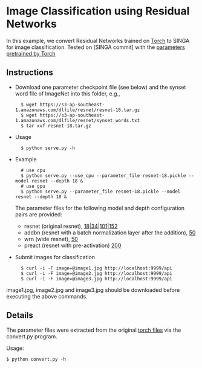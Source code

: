 <!--
    Licensed to the Apache Software Foundation (ASF) under one
    or more contributor license agreements.  See the NOTICE file
    distributed with this work for additional information
    regarding copyright ownership.  The ASF licenses this file
    to you under the Apache License, Version 2.0 (the
    "License"); you may not use this file except in compliance
    with the License.  You may obtain a copy of the License at

      http://www.apache.org/licenses/LICENSE-2.0

    Unless required by applicable law or agreed to in writing,
    software distributed under the License is distributed on an
    "AS IS" BASIS, WITHOUT WARRANTIES OR CONDITIONS OF ANY
    KIND, either express or implied.  See the License for the
    specific language governing permissions and limitations
    under the License.
-->


# Image Classification using Residual Networks


In this example, we convert Residual Networks trained on [Torch](https://github.com/facebook/fb.resnet.torch) to SINGA for image classification. Tested on [SINGA commit] with the [parameters pretrained by Torch](https://s3-ap-southeast-1.amazonaws.com/dlfile/resnet/resnet-18.tar.gz)

## Instructions

* Download one parameter checkpoint file (see below) and the synset word file of ImageNet into this folder, e.g.,

        $ wget https://s3-ap-southeast-1.amazonaws.com/dlfile/resnet/resnet-18.tar.gz
        $ wget https://s3-ap-southeast-1.amazonaws.com/dlfile/resnet/synset_words.txt
        $ tar xvf resnet-18.tar.gz

* Usage

        $ python serve.py -h

* Example

        # use cpu
        $ python serve.py --use_cpu --parameter_file resnet-18.pickle --model resnet --depth 18 &
        # use gpu
        $ python serve.py --parameter_file resnet-18.pickle --model resnet --depth 18 &

  The parameter files for the following model and depth configuration pairs are provided:
  * resnet (original resnet), [18](https://s3-ap-southeast-1.amazonaws.com/dlfile/resnet/resnet-18.tar.gz)|[34](https://s3-ap-southeast-1.amazonaws.com/dlfile/resnet/resnet-34.tar.gz)|[101](https://s3-ap-southeast-1.amazonaws.com/dlfile/resnet/resnet-101.tar.gz)|[152](https://s3-ap-southeast-1.amazonaws.com/dlfile/resnet/resnet-152.tar.gz)
  * addbn (resnet with a batch normalization layer after the addition), [50](https://s3-ap-southeast-1.amazonaws.com/dlfile/resnet/resnet-50.tar.gz)
  * wrn (wide resnet), [50](https://s3-ap-southeast-1.amazonaws.com/dlfile/resnet/wrn-50-2.tar.gz)
  * preact (resnet with pre-activation) [200](https://s3-ap-southeast-1.amazonaws.com/dlfile/resnet/resnet-200.tar.gz)

* Submit images for classification

        $ curl -i -F image=@image1.jpg http://localhost:9999/api
        $ curl -i -F image=@image2.jpg http://localhost:9999/api
        $ curl -i -F image=@image3.jpg http://localhost:9999/api

image1.jpg, image2.jpg and image3.jpg should be downloaded before executing the above commands.

## Details

The parameter files were extracted from the original [torch files](https://github.com/facebook/fb.resnet.torch/tree/master/pretrained) via
the convert.py program.

Usage:

    $ python convert.py -h
